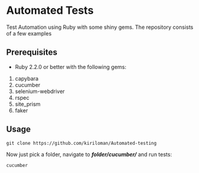 # Automated Tests
Test Automation using Ruby with some shiny gems. The repository consists of a few examples

## Prerequisites
* Ruby 2.2.0 or better with the following gems:

1. capybara
2. cucumber
3. selenium-webdriver
4. rspec
5. site_prism
6. faker

## Usage
```
git clone https://github.com/kiriloman/Automated-testing
```

Now just pick a folder, navigate to ***folder/cucumber/*** and run tests:

```
cucumber
```
